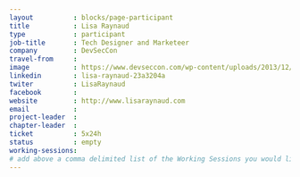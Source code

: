 ```yaml
---
layout          : blocks/page-participant
title           : Lisa Raynaud
type            : participant
job-title       : Tech Designer and Marketeer
company         : DevSecCon
travel-from     : 
image           : https://www.devseccon.com/wp-content/uploads/2013/12/lisa-raynaud-150x150.jpg
linkedin        : lisa-raynaud-23a3204a
twiter          : LisaRaynaud
facebook        :
website         : http://www.lisaraynaud.com
email           :
project-leader  :
chapter-leader  :
ticket          : 5x24h
status          : empty
working-sessions:
# add above a comma delimited list of the Working Sessions you would like to attend (use the session's title)
---
```


<!-- put more details about participant here -->
